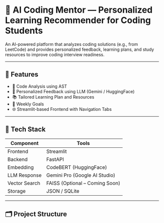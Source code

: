 # 🧠 AI Coding Mentor — Personalized Learning Recommender for Coding Students

An AI-powered platform that analyzes coding solutions (e.g., from LeetCode) and provides personalized feedback, learning plans, and study resources to improve coding interview readiness.

---

## 🚀 Features

- 🧠 Code Analysis using AST
- 🤖 Personalized Feedback using LLM (Gemini / HuggingFace)
- 📚 Tailored Learning Plan and Resources
- 🧭 Weekly Goals
- 🌐 Streamlit-based Frontend with Navigation Tabs

---

## 🧰 Tech Stack

| Component      | Tools                            |
|----------------|----------------------------------|
| Frontend       | Streamlit                        |
| Backend        | FastAPI                          |
| Embedding      | CodeBERT (HuggingFace)           |
| LLM Response   | Gemini Pro (Google AI Studio)    |
| Vector Search  | FAISS (Optional – Coming Soon)   |
| Storage        | JSON / SQLite                    |

---

## 🗂️ Project Structure

